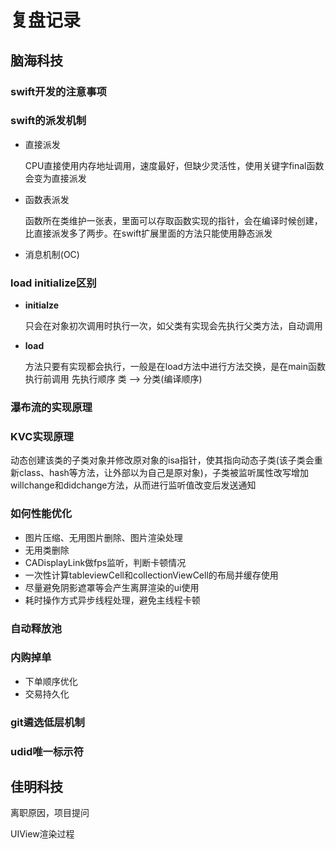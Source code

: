 # 复盘记录

## 脑海科技

### swift开发的注意事项

### swift的派发机制

+ 直接派发

  CPU直接使用内存地址调用，速度最好，但缺少灵活性，使用关键字final函数会变为直接派发

+ 函数表派发

  函数所在类维护一张表，里面可以存取函数实现的指针，会在编译时候创建，比直接派发多了两步。在swift扩展里面的方法只能使用静态派发

+ 消息机制(OC)

### load initialize区别

+ **initialze**

  只会在对象初次调用时执行一次，如父类有实现会先执行父类方法，自动调用

+ **load**

  方法只要有实现都会执行，一般是在load方法中进行方法交换，是在main函数执行前调用
  先执行顺序 类 --> 分类(编译顺序)

### 瀑布流的实现原理

### KVC实现原理

动态创建该类的子类对象并修改原对象的isa指针，使其指向动态子类(该子类会重新class、hash等方法，让外部以为自己是原对象)，子类被监听属性改写增加willchange和didchange方法，从而进行监听值改变后发送通知

### 如何性能优化

+ 图片压缩、无用图片删除、图片渲染处理
+ 无用类删除
+ CADisplayLink做fps监听，判断卡顿情况
+ 一次性计算tableviewCell和collectionViewCell的布局并缓存使用
+ 尽量避免阴影遮罩等会产生离屏渲染的ui使用
+ 耗时操作方式异步线程处理，避免主线程卡顿

### 自动释放池

### 内购掉单

+ 下单顺序优化
+ 交易持久化

### git遴选低层机制

### udid唯一标示符



## 佳明科技

离职原因，项目提问

UIView渲染过程

